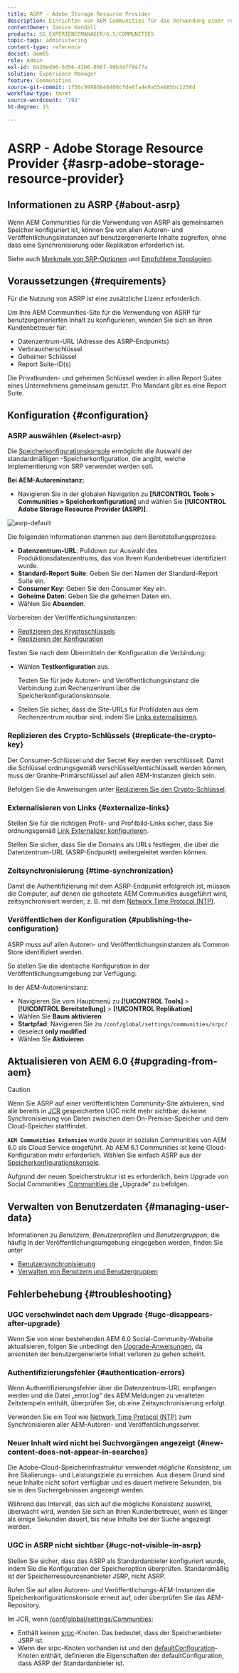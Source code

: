 ```yaml
---
title: ASRP - Adobe Storage Resource Provider
description: Einrichten von AEM Communities für die Verwendung einer relationalen Datenbank als gemeinsamen Speicher
contentOwner: Janice Kendall
products: SG_EXPERIENCEMANAGER/6.5/COMMUNITIES
topic-tags: administering
content-type: reference
docset: aem65
role: Admin
exl-id: 6430ed96-5d96-41b6-866f-90b34ff84f7a
solution: Experience Manager
feature: Communities
source-git-commit: 1f56c99980846400cfde8fa4e9a55e885bc2258d
workflow-type: tm+mt
source-wordcount: '792'
ht-degree: 1%

---
```


# ASRP - Adobe Storage Resource Provider {#asrp-adobe-storage-resource-provider}

## Informationen zu ASRP {#about-asrp}

Wenn AEM Communities für die Verwendung von ASRP als gemeinsamen Speicher konfiguriert ist, können Sie von allen Autoren- und Veröffentlichungsinstanzen auf benutzergenerierte Inhalte zugreifen, ohne dass eine Synchronisierung oder Replikation erforderlich ist.

Siehe auch [Merkmale von SRP-Optionen](/help/communities/working-with-srp.md#characteristics-of-srp-options) und [Empfohlene Topologien](/help/communities/topologies.md).

## Voraussetzungen {#requirements}

Für die Nutzung von ASRP ist eine zusätzliche Lizenz erforderlich.

Um Ihre AEM Communities-Site für die Verwendung von ASRP für benutzergenerierten Inhalt zu konfigurieren, wenden Sie sich an Ihren Kundenbetreuer für:

* Datenzentrum-URL (Adresse des ASRP-Endpunkts)
* Verbraucherschlüssel
* Geheimer Schlüssel
* Report Suite-ID(s)

Die Privatkunden- und geheimen Schlüssel werden in allen Report Suites eines Unternehmens gemeinsam genutzt. Pro Mandant gibt es eine Report Suite.

## Konfiguration {#configuration}

### ASRP auswählen {#select-asrp}

Die [Speicherkonfigurationskonsole](/help/communities/srp-config.md) ermöglicht die Auswahl der standardmäßigen -Speicherkonfiguration, die angibt, welche Implementierung von SRP verwendet werden soll.

**Bei AEM-Autoreninstanz:**

* Navigieren Sie in der globalen Navigation zu **[!UICONTROL Tools > Communities > Speicherkonfiguration]** und wählen Sie **[!UICONTROL Adobe Storage Resource Provider (ASRP)]**.

![asrp-default](assets/asrp-default.png)

Die folgenden Informationen stammen aus dem Bereitstellungsprozess:

* **Datenzentrum-URL**: Pulldown zur Auswahl des Produktionsdatenzentrums, das von Ihrem Kundenbetreuer identifiziert wurde.
* **Standard-Report Suite**: Geben Sie den Namen der Standard-Report Suite ein.
* **Consumer Key**: Geben Sie den Consumer Key ein.
* **Geheime Daten**: Geben Sie die geheimen Daten ein.
* Wählen Sie **Absenden**.

Vorbereiten der Veröffentlichungsinstanzen:

* [Replizieren des Kryptoschlüssels](#replicate-the-crypto-key)
* [Replizieren der Konfiguration](#publishing-the-configuration)

Testen Sie nach dem Übermitteln der Konfiguration die Verbindung:

* Wählen **Testkonfiguration** aus.

  Testen Sie für jede Autoren- und Veröffentlichungsinstanz die Verbindung zum Rechenzentrum über die Speicherkonfigurationskonsole.

* Stellen Sie sicher, dass die Site-URLs für Profildaten aus dem Rechenzentrum routbar sind, indem Sie [Links externalisieren](#externalize-links).

### Replizieren des Crypto-Schlüssels {#replicate-the-crypto-key}

Der Consumer-Schlüssel und der Secret Key werden verschlüsselt. Damit die Schlüssel ordnungsgemäß verschlüsselt/entschlüsselt werden können, muss der Granite-Primärschlüssel auf allen AEM-Instanzen gleich sein.

Befolgen Sie die Anweisungen unter [Replizieren Sie den Crypto-Schlüssel](/help/communities/deploy-communities.md#replicate-the-crypto-key).

### Externalisieren von Links {#externalize-links}

Stellen Sie für die richtigen Profil- und Profilbild-Links sicher, dass Sie ordnungsgemäß [Link Externalizer konfigurieren](/help/sites-developing/externalizer.md).

Stellen Sie sicher, dass Sie die Domains als URLs festlegen, die über die Datenzentrum-URL (ASRP-Endpunkt) weitergeleitet werden können.

### Zeitsynchronisierung {#time-synchronization}

Damit die Authentifizierung mit dem ASRP-Endpunkt erfolgreich ist, müssen die Computer, auf denen die gehostete AEM Communities ausgeführt wird, zeitsynchronisiert werden, z. B. mit dem [Network Time Protocol (NTP)](https://www.ntp.org/).

### Veröffentlichen der Konfiguration {#publishing-the-configuration}

ASRP muss auf allen Autoren- und Veröffentlichungsinstanzen als Common Store identifiziert werden.

So stellen Sie die identische Konfiguration in der Veröffentlichungsumgebung zur Verfügung:

In der AEM-Autoreninstanz:

* Navigieren Sie vom Hauptmenü zu **[!UICONTROL Tools]** > **[!UICONTROL Bereitstellung]** > **[!UICONTROL Replikation]**
* Wählen Sie **Baum aktivieren**
* **Startpfad**: Navigieren Sie zu `/conf/global/settings/communities/srpc/`
* deselect **only modified**
* Wählen Sie **Aktivieren**

## Aktualisieren von AEM 6.0 {#upgrading-from-aem}

>[!CAUTION]
>
>Wenn Sie ASRP auf einer veröffentlichten Community-Site aktivieren, sind alle bereits in [JCR](/help/communities/jsrp.md) gespeicherten UGC nicht mehr sichtbar, da keine Synchronisierung von Daten zwischen dem On-Premise-Speicher und dem Cloud-Speicher stattfindet.

**`AEM Communities Extension`** wurde zuvor in sozialen Communities von AEM 6.0 als Cloud Service eingeführt. Ab AEM 6.1 Communities ist keine Cloud-Konfiguration mehr erforderlich. Wählen Sie einfach ASRP aus der [Speicherkonfigurationskonsole](/help/communities/srp-config.md).

Aufgrund der neuen Speicherstruktur ist es erforderlich, beim Upgrade von Social Communities [&#x200B; Communities die &#x200B;](/help/communities/upgrade.md#adobe-cloud-storage) „Upgrade“ zu befolgen.

## Verwalten von Benutzerdaten {#managing-user-data}

Informationen zu *Benutzern*, *Benutzerprofilen* und *Benutzergruppen*, die häufig in der Veröffentlichungsumgebung eingegeben werden, finden Sie unter

* [Benutzersynchronisierung](/help/communities/sync.md)
* [Verwalten von Benutzern und Benutzergruppen](/help/communities/users.md)

## Fehlerbehebung {#troubleshooting}

### UGC verschwindet nach dem Upgrade {#ugc-disappears-after-upgrade}

Wenn Sie von einer bestehenden AEM 6.0 Social-Community-Website aktualisieren, folgen Sie unbedingt den [Upgrade-Anweisungen](/help/communities/upgrade.md#adobe-cloud-storage), da ansonsten der benutzergenerierte Inhalt verloren zu gehen scheint.

### Authentifizierungsfehler {#authentication-errors}

Wenn Authentifizierungsfehler über die Datenzentrum-URL empfangen werden und die Datei „error.log“ des AEM Meldungen zu veralteten Zeitstempeln enthält, überprüfen Sie, ob eine Zeitsynchronisierung erfolgt.

Verwenden Sie ein Tool wie [Network Time Protocol (NTP)](https://www.ntp.org/) zum Synchronisieren aller AEM-Autoren- und Veröffentlichungsserver.

### Neuer Inhalt wird nicht bei Suchvorgängen angezeigt {#new-content-does-not-appear-in-searches}

Die Adobe-Cloud-Speicherinfrastruktur verwendet *mögliche Konsistenz*, um ihre Skalierungs- und Leistungsziele zu erreichen. Aus diesem Grund sind neue Inhalte nicht sofort verfügbar und es dauert mehrere Sekunden, bis sie in den Suchergebnissen angezeigt werden.

Während das Intervall, das sich auf die mögliche Konsistenz auswirkt, überwacht wird, wenden Sie sich an Ihren Kundenbetreuer, wenn es länger als einige Sekunden dauert, bis neue Inhalte bei der Suche angezeigt werden.

### UGC in ASRP nicht sichtbar {#ugc-not-visible-in-asrp}

Stellen Sie sicher, dass das ASRP als Standardanbieter konfiguriert wurde, indem Sie die Konfiguration der Speicheroption überprüfen. Standardmäßig ist der Speicherressourcenanbieter JSRP, nicht ASRP.

Rufen Sie auf allen Autoren- und Veröffentlichungs-AEM-Instanzen die Speicherkonfigurationskonsole erneut auf, oder überprüfen Sie das AEM-Repository.

Im JCR, wenn [/conf/global/settings/Communities](https://localhost:4502/crx/de/index.jsp#/etc/socialconfig/):

* Enthält keinen [srpc](https://localhost:4502/crx/de/index.jsp#/conf/global/settings/communities/srp)-Knoten. Das bedeutet, dass der Speicheranbieter JSRP ist.
* Wenn der srpc-Knoten vorhanden ist und den [defaultConfiguration](https://localhost:4502/crx/de/index.jsp#/conf/global/settings/communities/srp/defaultconfiguration)-Knoten enthält, definieren die Eigenschaften der defaultConfiguration, dass ASRP der Standardanbieter ist.
